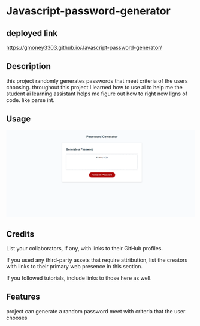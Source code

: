 # Javascript-password-generator
## deployed link
https://gmoney3303.github.io/Javascript-password-generator/

## Description

this project randomly generates passwords that meet criteria of the users choosing.
throughout this project I learned how to use ai to help me the student ai learning assistant helps me figure out how to right new ligns of code.
like parse int.



## Usage

![alt text](images/Capture.PNG)

## Credits

List your collaborators, if any, with links to their GitHub profiles.

If you used any third-party assets that require attribution, list the creators with links to their primary web presence in this section.

If you followed tutorials, include links to those here as well.

## Features

project can generate a random password meet with criteria that the user chooses
